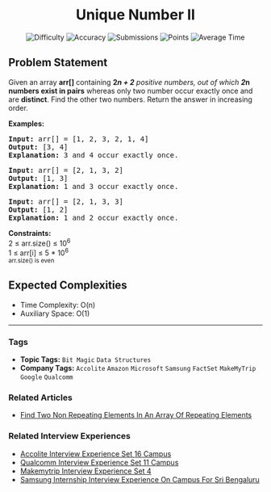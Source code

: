 <h1 align="center">Unique Number II</h1>

<p align="center">
  <img alt="Difficulty" title="Difficulty" src="https://custom-icon-badges.demolab.com/badge/Difficulty: Medium-1F222E?style=for-the-badge&logoColor=white&logo=fire"/>
  <img alt="Accuracy" title="Accuracy" src="https://custom-icon-badges.demolab.com/badge/Accuracy: 36.9%25-1F222E?style=for-the-badge&logoColor=white&logo=target"/>
  <img alt="Submissions" title="Submissions" src="https://custom-icon-badges.demolab.com/badge/Submissions: 171K+-1F222E?style=for-the-badge&logoColor=white&logo=repo"/>
  <img alt="Points" title="Points" src="https://custom-icon-badges.demolab.com/badge/Points: 4-1F222E?style=for-the-badge&logoColor=white&logo=award"/>
  <img alt="Average Time" title="Average Time" src="https://custom-icon-badges.demolab.com/badge/Average%20Time: 15m-1F222E?style=for-the-badge&logoColor=white&logo=clock"/>
</p>

## Problem Statement

Given an array <b>arr[]</b> containing <b>2*n + 2</b> positive numbers, out of which <b>2*n numbers exist in pairs</b> whereas only two number occur exactly once and are <b>distinct</b>. Find the other two numbers. Return the answer in increasing order.

<b>Examples:</b>

<pre><b>Input: </b>arr[] = [1, 2, 3, 2, 1, 4]
<b>Output: </b>[3, 4] 
<b>Explanation: </b>3 and 4 occur exactly once.
</pre>

<pre><b>Input: </b>arr[] = [2, 1, 3, 2]
<b>Output: </b>[1, 3]
<b>Explanation: </b>1 and 3 occur exactly once.<br></pre>

<pre><b>Input: </b>arr[] = [2, 1, 3, 3]
<b>Output: </b>[1, 2]
<b>Explanation: </b>1 and 2 occur exactly once.</pre>

<b>Constraints:</b><br>2 ≤ arr.size() ≤ 10<sup>6 </sup><br>1 ≤ arr[i] ≤ 5 * 10<sup>6<br>arr.size() is even</sup>

## Expected Complexities
- Time Complexity: O(n)
- Auxiliary Space: O(1)

<hr>

### Tags
- **Topic Tags:** `Bit Magic` `Data Structures`
- **Company Tags:** `Accolite` `Amazon` `Microsoft` `Samsung` `FactSet` `MakeMyTrip` `Google` `Qualcomm`

### Related Articles
- [Find Two Non Repeating Elements In An Array Of Repeating Elements](https://www.geeksforgeeks.org/find-two-non-repeating-elements-in-an-array-of-repeating-elements/)

### Related Interview Experiences
- [Accolite Interview Experience Set 16 Campus](https://www.geeksforgeeks.org/accolite-interview-experience-set-16-campus/)
- [Qualcomm Interview Experience Set 11 Campus](https://www.geeksforgeeks.org/qualcomm-interview-experience-set-11-campus/)
- [Makemytrip Interview Experience Set 4](https://www.geeksforgeeks.org/makemytrip-interview-experience-set-4/)
- [Samsung Internship Interview Experience On Campus For Sri Bengaluru](https://www.geeksforgeeks.org/samsung-internship-interview-experience-on-campus-for-sri-bengaluru/)
